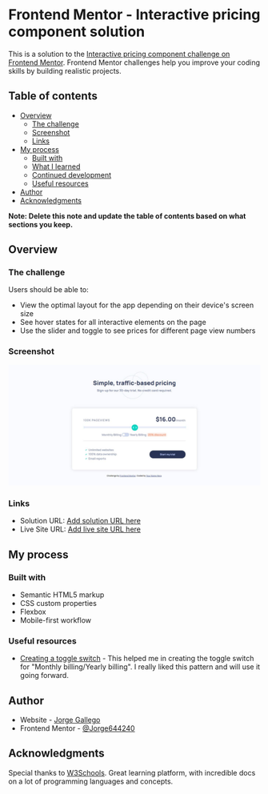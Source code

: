 # Frontend Mentor - Interactive pricing component solution

This is a solution to the [Interactive pricing component challenge on Frontend Mentor](https://www.frontendmentor.io/challenges/interactive-pricing-component-t0m8PIyY8). Frontend Mentor challenges help you improve your coding skills by building realistic projects. 

## Table of contents

- [Overview](#overview)
  - [The challenge](#the-challenge)
  - [Screenshot](#screenshot)
  - [Links](#links)
- [My process](#my-process)
  - [Built with](#built-with)
  - [What I learned](#what-i-learned)
  - [Continued development](#continued-development)
  - [Useful resources](#useful-resources)
- [Author](#author)
- [Acknowledgments](#acknowledgments)

**Note: Delete this note and update the table of contents based on what sections you keep.**

## Overview

### The challenge

Users should be able to:

- View the optimal layout for the app depending on their device's screen size
- See hover states for all interactive elements on the page
- Use the slider and toggle to see prices for different page view numbers

### Screenshot

![](./screenshot.jpg)

### Links

- Solution URL: [Add solution URL here](https://your-solution-url.com)
- Live Site URL: [Add live site URL here](https://jorge644240.github.io/)

## My process

### Built with

- Semantic HTML5 markup
- CSS custom properties
- Flexbox
- Mobile-first workflow

<!-- ### Continued development

Use this section to outline areas that you want to continue focusing on in future projects. These could be concepts you're still not completely comfortable with or techniques you found useful that you want to refine and perfect.

**Note: Delete this note and the content within this section and replace with your own plans for continued development.** -->

### Useful resources

- [Creating a toggle switch](https://www.w3schools.com/howto/howto_css_switch.asp) - This helped me in creating the toggle switch for "Monthly billing/Yearly billing". I really liked this pattern and will use it going forward.

## Author

- Website - [Jorge Gallego](https://jorge644240.github.io)
- Frontend Mentor - [@Jorge644240](https://www.frontendmentor.io/profile/Jorge644240)

## Acknowledgments

Special thanks to [W3Schools](https://www.w3schools.com/). Great learning platform, with incredible docs on a lot of programming languages and concepts.